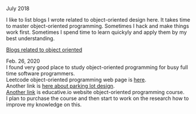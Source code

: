 July 2018

I like to list blogs I wrote related to object-oriented design here. It takes time to master object-oriented programming. Sometimes I hack and make things work first. Sometimes I spend time to learn quickyly and apply them by my best understanding. 

[Blogs related to object oriented](http://juliachencoding.blogspot.com/search?q=object+oriented)<br>

Feb. 26, 2020<br>
I found very good place to study object-oriented programming for busy full time software programmers. <br>
Leetcode object-oriented programming web page is [here](https://leetcode.com/discuss/interview-question/object-oriented-design?currentPage=1&orderBy=hot&query=).<br>
Another link is [here about parking lot design](https://leetcode.com/discuss/interview-question/object-oriented-design/124739/Parking-Lot-Design-Using-OO-Design). <br>
[Another link](https://www.educative.io/collection/page/5668639101419520/5692201761767424/5770234338213888) is educative.io website object-oriented programming course. <br> 
I plan to purchase the course and then start to work on the research how to improve my knowledge on this. <br>



